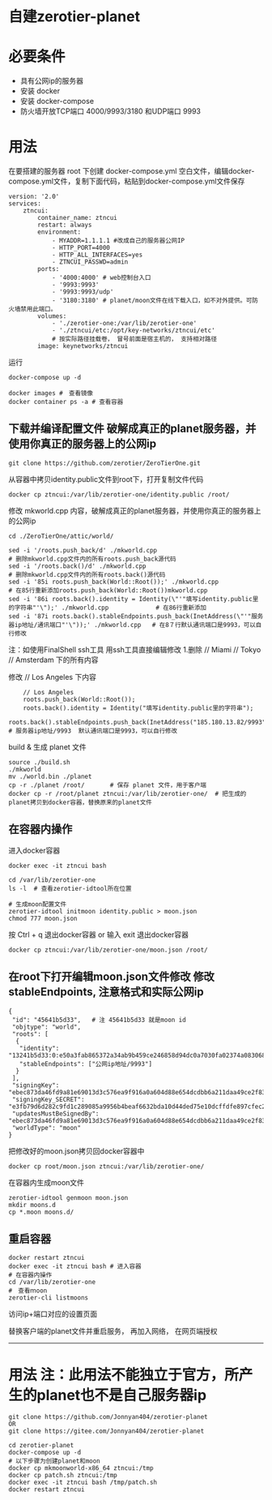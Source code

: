 # 自建zerotier-planet

# 必要条件

- 具有公网ip的服务器
- 安装 docker
- 安装 docker-compose
- 防火墙开放TCP端口 4000/9993/3180 和UDP端口 9993

# 用法

在要搭建的服务器 root 下创建 docker-compose.yml 空白文件，编辑docker-compose.yml文件，复制下面代码，粘贴到docker-compose.yml文件保存
```
version: '2.0'
services:
    ztncui:
        container_name: ztncui
        restart: always
        environment:
            - MYADDR=1.1.1.1 #改成自己的服务器公网IP
            - HTTP_PORT=4000
            - HTTP_ALL_INTERFACES=yes
            - ZTNCUI_PASSWD=admin
        ports:
            - '4000:4000' # web控制台入口
            - '9993:9993'
            - '9993:9993/udp'
            - '3180:3180' # planet/moon文件在线下载入口，如不对外提供。可防火墙禁用此端口。
        volumes:
            - './zerotier-one:/var/lib/zerotier-one'
            - './ztncui/etc:/opt/key-networks/ztncui/etc'
            # 按实际路径挂载卷， 冒号前面是宿主机的， 支持相对路径
        image: keynetworks/ztncui
```
运行
```
docker-compose up -d

docker images #　查看镜像
docker container ps -a # 查看容器
```

## 下载并编译配置文件 破解成真正的planet服务器，并使用你真正的服务器上的公网ip

```
git clone https://github.com/zerotier/ZeroTierOne.git
```
从容器中拷贝identity.public文件到root下，打开复制文件代码
```
docker cp ztncui:/var/lib/zerotier-one/identity.public /root/
```
修改 mkworld.cpp 内容，破解成真正的planet服务器，并使用你真正的服务器上的公网ip
```
cd ./ZeroTierOne/attic/world/
```
```
sed -i '/roots.push_back/d' ./mkworld.cpp                                                                      # 删除mkworld.cpp文件内的所有roots.push_back源代码
sed -i '/roots.back()/d' ./mkworld.cpp                                                                         # 删除mkworld.cpp文件内的所有roots.back()源代码
sed -i '85i roots.push_back(World::Root());' ./mkworld.cpp                                                     # 在85行重新添加roots.push_back(World::Root())mkworld.cpp
sed -i '86i roots.back().identity = Identity(\"'"填写identity.public里的字符串"'\");' ./mkworld.cpp             # 在86行重新添加
sed -i '87i roots.back().stableEndpoints.push_back(InetAddress(\"'"服务器ip地址/通讯端口"'\"));' ./mkworld.cpp   # 在8７行默认通讯端口是9993，可以自行修改
```
注：如使用FinalShell ssh工具 用ssh工具直接编辑修改 1.删除 // Miami // Tokyo // Amsterdam 下的所有内容

修改 // Los Angeles 下内容
```
	// Los Angeles
	roots.push_back(World::Root());
	roots.back().identity = Identity("填写identity.public里的字符串");
	roots.back().stableEndpoints.push_back(InetAddress("185.180.13.82/9993"));      # 服务器ip地址/9993  默认通讯端口是9993，可以自行修改
```
build & 生成 planet 文件
```
source ./build.sh
./mkworld
mv ./world.bin ./planet
cp -r ./planet /root/﻿​       # 保存 planet 文件，用于客户端
docker cp -r /root/planet ﻿​ztncui:/var/lib/zerotier-one/  # 把生成的planet拷贝到docker容器，替换原来的planet文件
```

## 在容器内操作

进入docker容器
```
docker exec -it ztncui bash

cd /var/lib/zerotier-one
ls -l  # 查看zerotier-idtool所在位置

# 生成moon配置文件
zerotier-idtool initmoon identity.public > moon.json
chmod 777 moon.json
```
按 Ctrl + q 退出docker容器 or 输入 exit 退出docker容器
```
docker cp ztncui:/var/lib/zerotier-one/moon.json /root/
```
## 在root下打开编辑moon.json文件修改  修改stableEndpoints, 注意格式和实际公网ip
```
{
 "id": "45641b5d33",   # 注 45641b5d33 就是moon id
 "objtype": "world",
 "roots": [
  {
   "identity": "13241b5d33:0:e50a3fab865372a34ab9b459ce246858d94dc0a7030fa02374a083068be55f083e9e964dee71d624cfec5bfdadae0aaee311dc63592cc91a8de5e8f744954e5f",
   "stableEndpoints": ["公网ip地址/9993"]
  }
 ],
 "signingKey": "ebec873da46fd9a81e69013d3c576ea9f916a0a604d88e654dcdbb6a211daa49ce2f836527444fecc8d4d87f53790b706a5d371b0531c0b2afebd78c19dd6014",
 "signingKey_SECRET": "e3fb79d6d282c9fd1c289085a9956b4beaf6632bda10d44ded75e10dcffdfe897cfec22c1060b156a385592ad9897b2c1164666cd74d3e6e2ac6fbbcab462aaf",
 "updatesMustBeSignedBy": "ebec873da46fd9a81e69013d3c576ea9f916a0a604d88e654dcdbb6a211daa49ce2f836527444fecc8d4d87f53790b706a5d371b0531c0b2afebd78c19dd6014",
 "worldType": "moon"
}
```
把修改好的moon.json拷贝回docker容器中
```
docker cp root/moon.json ztncui:/var/lib/zerotier-one/
```
在容器内生成moon文件
```
zerotier-idtool genmoon moon.json
mkdir moons.d
cp *.moon moons.d/
```
## 重启容器

```
docker restart ztncui
docker exec -it ztncui bash # 进入容器
# 在容器内操作
cd /var/lib/zerotier-one
#　查看ｍoon
zerotier-cli listmoons
```
访问ip+端口对应的设置页面

替换客户端的planet文件并重启服务， 再加入网络， 在网页端授权

---

# 用法 注：此用法不能独立于官方，所产生的planet也不是自己服务器ip

```
git clone https://github.com/Jonnyan404/zerotier-planet
OR
git clone https://gitee.com/Jonnyan404/zerotier-planet

cd zerotier-planet
docker-compose up -d
# 以下步骤为创建planet和moon
docker cp mkmoonworld-x86_64 ztncui:/tmp
docker cp patch.sh ztncui:/tmp
docker exec -it ztncui bash /tmp/patch.sh
docker restart ztncui
```
